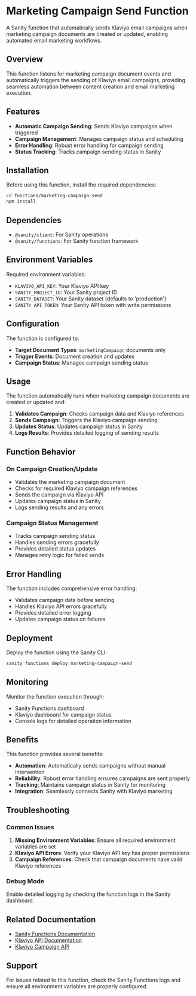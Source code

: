 # Marketing Campaign Send Function

A Sanity function that automatically sends Klaviyo email campaigns when marketing campaign documents are created or updated, enabling automated email marketing workflows.

## Overview

This function listens for marketing campaign document events and automatically triggers the sending of Klaviyo email campaigns, providing seamless automation between content creation and email marketing execution.

## Features

- **Automatic Campaign Sending**: Sends Klaviyo campaigns when triggered
- **Campaign Management**: Manages campaign status and scheduling
- **Error Handling**: Robust error handling for campaign sending
- **Status Tracking**: Tracks campaign sending status in Sanity

## Installation

Before using this function, install the required dependencies:

```bash
cd functions/marketing-campaign-send
npm install
```

## Dependencies

- `@sanity/client`: For Sanity operations
- `@sanity/functions`: For Sanity function framework

## Environment Variables

Required environment variables:

- `KLAVIYO_API_KEY`: Your Klaviyo API key
- `SANITY_PROJECT_ID`: Your Sanity project ID
- `SANITY_DATASET`: Your Sanity dataset (defaults to 'production')
- `SANITY_API_TOKEN`: Your Sanity API token with write permissions

## Configuration

The function is configured to:

- **Target Document Types**: `marketingCampaign` documents only
- **Trigger Events**: Document creation and updates
- **Campaign Status**: Manages campaign sending status

## Usage

The function automatically runs when marketing campaign documents are created or updated and:

1. **Validates Campaign**: Checks campaign data and Klaviyo references
2. **Sends Campaign**: Triggers the Klaviyo campaign sending
3. **Updates Status**: Updates campaign status in Sanity
4. **Logs Results**: Provides detailed logging of sending results

## Function Behavior

### On Campaign Creation/Update
- Validates the marketing campaign document
- Checks for required Klaviyo campaign references
- Sends the campaign via Klaviyo API
- Updates campaign status in Sanity
- Logs sending results and any errors

### Campaign Status Management
- Tracks campaign sending status
- Handles sending errors gracefully
- Provides detailed status updates
- Manages retry logic for failed sends

## Error Handling

The function includes comprehensive error handling:

- Validates campaign data before sending
- Handles Klaviyo API errors gracefully
- Provides detailed error logging
- Updates campaign status on failures

## Deployment

Deploy the function using the Sanity CLI:

```bash
sanity functions deploy marketing-campaign-send
```

## Monitoring

Monitor the function execution through:

- Sanity Functions dashboard
- Klaviyo dashboard for campaign status
- Console logs for detailed operation information

## Benefits

This function provides several benefits:

- **Automation**: Automatically sends campaigns without manual intervention
- **Reliability**: Robust error handling ensures campaigns are sent properly
- **Tracking**: Maintains campaign status in Sanity for monitoring
- **Integration**: Seamlessly connects Sanity with Klaviyo marketing

## Troubleshooting

### Common Issues

1. **Missing Environment Variables**: Ensure all required environment variables are set
2. **Klaviyo API Errors**: Verify your Klaviyo API key has proper permissions
3. **Campaign References**: Check that campaign documents have valid Klaviyo references

### Debug Mode

Enable detailed logging by checking the function logs in the Sanity dashboard.

## Related Documentation

- [Sanity Functions Documentation](https://www.sanity.io/docs/functions)
- [Klaviyo API Documentation](https://developers.klaviyo.com/en/reference/api-overview)
- [Klaviyo Campaign API](https://developers.klaviyo.com/en/reference/campaigns)

## Support

For issues related to this function, check the Sanity Functions logs and ensure all environment variables are properly configured.
